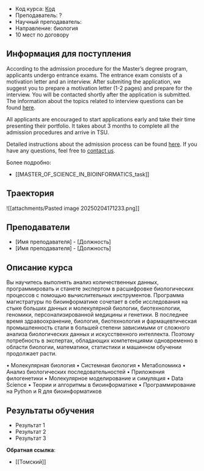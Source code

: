 
- Код курса: [Код](https://agrobiotek.tsu.ru/bioinformatics)
- Преподаватель: ?
- Научный преподаватель: 
- Направление: биология
- 10 мест по договору

## Информация для поступления

According to the admission procedure for the Master’s degree program, applicants undergo entrance exams. The entrance exam consists of a motivation letter and an interview. After submiting the application, we suggest you to prepare a motivation letter (1-2 pages) and prepare for the interview. You will be contacted shortly after the application is submitted. The information about the topics related to interview questions can be found [here](https://www.bioinf-aes.com/_files/ugd/29e9d4_25e578d3ce5e47d0bb7548e29e48ad8b.docx?dn=Topics%20for%20MSc%20Bioinformatics%20-%20TSU%20-%20Admission%20Interview.docx).

All applicants are encouraged to start applications early and take their time presenting their portfolio. It takes about 3 months to complete all the admission procedures and arrive in TSU.

Detailed instructions about the admission process can be found [here](https://inter.tsu.ru/content/steps-admission). If you have any questions, feel free to [contact us](https://www.bioinf-aes.com/program-requirements).

Более подробно:
- [[MASTER_OF_SCIENCE_IN_BIOINFORMATICS_task]]

## Траектория

![[attachments/Pasted image 20250204171233.png]]

## Преподаватели
- [Имя преподавателя] - [Должность]
- [Имя преподавателя] - [Должность]

## Описание курса

Вы научитесь выполнять анализ количественных данных, программировать и станете экспертом в расшифровке биологических процессов с помощью вычислительных инструментов. Программа магистратуры по биоинформатике сочетает в себе исследования на стыке больших данных и молекулярной биологии, биотехнологии, геномики, персонализированной медицины и генетики.
В последнее время здравоохранение, биология, биотехнология и фармацевтическая промышленность стали в большей степени зависимыми от сложного анализа биологических данных и искусственного интеллекта. Поэтому потребность в экспертах, обладающих компетенциями одновременно в области биологии, математики, статистики и машинном обучении продолжает расти.

• Молекулярная биология 
• Системная биология
• Метаболомика
• Анализ биологических последовательностей
• Приложения филогенетики
• Молекулярное моделирование и симуляция 
• Data Science
• Теории и алгоритмы в биоинформатике 
• Программирование на Python и R для биоинформатиков

## Результаты обучения
- Результат 1
- Результат 2
- Результат 3

**Обратная ссылка**:
- [[Томский]]